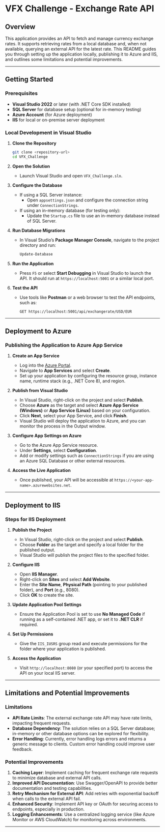 
# VFX Challenge - Exchange Rate API

## Overview

This application provides an API to fetch and manage currency exchange rates. It supports retrieving rates from a local database and, when not available, querying an external API for the latest rate. This README guides you through setting up the application locally, publishing it to Azure and IIS, and outlines some limitations and potential improvements.

---

## Getting Started

### Prerequisites
- **Visual Studio 2022** or later (with .NET Core SDK installed)
- **SQL Server** for database setup (optional for in-memory testing)
- **Azure Account** (for Azure deployment)
- **IIS** for local or on-premise server deployment

### Local Development in Visual Studio

1. **Clone the Repository**
   ```bash
   git clone <repository-url>
   cd VFX_Challenge
   ```

2. **Open the Solution**
   - Launch Visual Studio and open `VFX_Challenge.sln`.

3. **Configure the Database**
   - If using a SQL Server instance:
     - Open `appsettings.json` and configure the connection string under `ConnectionStrings`.
   - If using an in-memory database (for testing only):
     - Update the `Startup.cs` file to use an in-memory database instead of SQL Server.

4. **Run Database Migrations**
   - In Visual Studio’s **Package Manager Console**, navigate to the project directory and run:
     ```bash
     Update-Database
     ```

5. **Run the Application**
   - Press `F5` or select **Start Debugging** in Visual Studio to launch the API. It should run at `https://localhost:5001` or a similar local port.

6. **Test the API**
   - Use tools like **Postman** or a web browser to test the API endpoints, such as:
     ```
     GET https://localhost:5001/api/exchangerate/USD/EUR
     ```

---

## Deployment to Azure

### Publishing the Application to Azure App Service

1. **Create an App Service**
   - Log into the [Azure Portal](https://portal.azure.com).
   - Navigate to **App Services** and select **Create**.
   - Set up your application by configuring the resource group, instance name, runtime stack (e.g., .NET Core 8), and region.

2. **Publish from Visual Studio**
   - In Visual Studio, right-click on the project and select **Publish**.
   - Choose **Azure** as the target and select **Azure App Service (Windows)** or **App Service (Linux)** based on your configuration.
   - Click **Next**, select your App Service, and click **Finish**.
   - Visual Studio will deploy the application to Azure, and you can monitor the process in the Output window.

3. **Configure App Settings on Azure**
   - Go to the Azure App Service resource.
   - Under **Settings**, select **Configuration**.
   - Add or modify settings such as `ConnectionStrings` if you are using an Azure SQL Database or other external resources.

4. **Access the Live Application**
   - Once published, your API will be accessible at `https://<your-app-name>.azurewebsites.net`.

---

## Deployment to IIS

### Steps for IIS Deployment

1. **Publish the Project**
   - In Visual Studio, right-click on the project and select **Publish**.
   - Choose **Folder** as the target and specify a local folder for the published output.
   - Visual Studio will publish the project files to the specified folder.

2. **Configure IIS**
   - Open **IIS Manager**.
   - Right-click on **Sites** and select **Add Website**.
   - Enter the **Site Name**, **Physical Path** (pointing to your published folder), and **Port** (e.g., 8080).
   - Click **OK** to create the site.

3. **Update Application Pool Settings**
   - Ensure the Application Pool is set to use **No Managed Code** if running as a self-contained .NET app, or set it to **.NET CLR** if required.

4. **Set Up Permissions**
   - Give the `IIS_IUSRS` group read and execute permissions for the folder where your application is published.

5. **Access the Application**
   - Visit `http://localhost:8080` (or your specified port) to access the API on your local IIS server.

---

## Limitations and Potential Improvements

### Limitations
- **API Rate Limits**: The external exchange rate API may have rate limits, impacting frequent requests.
- **Database Dependency**: The solution relies on a SQL Server database; in-memory or other database options can be explored for flexibility.
- **Error Handling**: Currently, error handling logs errors and returns a generic message to clients. Custom error handling could improve user feedback.

### Potential Improvements
1. **Caching Layer**: Implement caching for frequent exchange rate requests to minimize database and external API calls.
2. **Improved API Documentation**: Use Swagger/OpenAPI to provide better documentation and testing capabilities.
3. **Retry Mechanism for External API**: Add retries with exponential backoff when calls to the external API fail.
4. **Enhanced Security**: Implement API key or OAuth for securing access to endpoints, especially in production.
5. **Logging Enhancements**: Use a centralized logging service (like Azure Monitor or AWS CloudWatch) for monitoring across environments.

---
